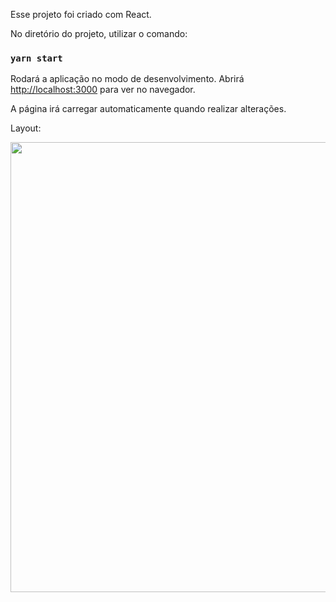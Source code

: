 
Esse projeto foi criado com React.


No diretório do projeto, utilizar o comando:

### `yarn start`

Rodará a aplicação no modo de desenvolvimento.
Abrirá [http://localhost:3000](http://localhost:3000) para ver no navegador.

A página irá carregar automaticamente quando realizar alterações.


Layout:

<p align="center">
  <img width="1280" height="720" src="src/assets/PHFLIX.gif">
 </p> 


